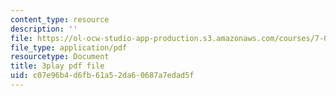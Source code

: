 ```yaml
---
content_type: resource
description: ''
file: https://ol-ocw-studio-app-production.s3.amazonaws.com/courses/7-01sc-fundamentals-of-biology-fall-2011/c07e96b4d6fb61a52da60687a7edad5f_pJDHi91yAaE.pdf
file_type: application/pdf
resourcetype: Document
title: 3play pdf file
uid: c07e96b4-d6fb-61a5-2da6-0687a7edad5f
---
```

